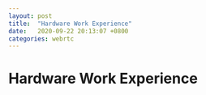 ```yaml
---
layout: post
title:  "Hardware Work Experience"
date:   2020-09-22 20:13:07 +0800
categories: webrtc
---
```


# Hardware Work Experience






